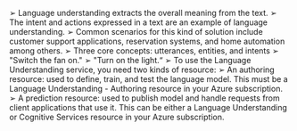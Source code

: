➢ Language understanding extracts the overall meaning from the text. 
➢ The intent and actions expressed in a text are an example of language understanding. 
➢ Common scenarios for this kind of solution include customer support applications, reservation systems, and home automation among others. 
➢ Three core concepts: utterances, entities, and intents 
➢ "Switch the fan on."
➢ "Turn on the light.“ 
➢ To use the Language Understanding service, you need two kinds of resource: 
➢ An authoring resource: used to define, train, and test the language model. This must be a Language Understanding - Authoring resource in your Azure subscription. 
➢ A prediction resource: used to publish model and handle requests from client applications that use it. This can be either a Language Understanding or Cognitive Services resource in your Azure subscription.